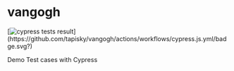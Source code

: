 # vangogh
[![cypress tests result](https://github.com/tapisky/vangogh/actions/workflows/cypress.js.yml/badge.svg?)](https://github.com/tapisky/vangogh/actions/workflows/cypress.js.yml/badge.svg?)

Demo Test cases with Cypress
